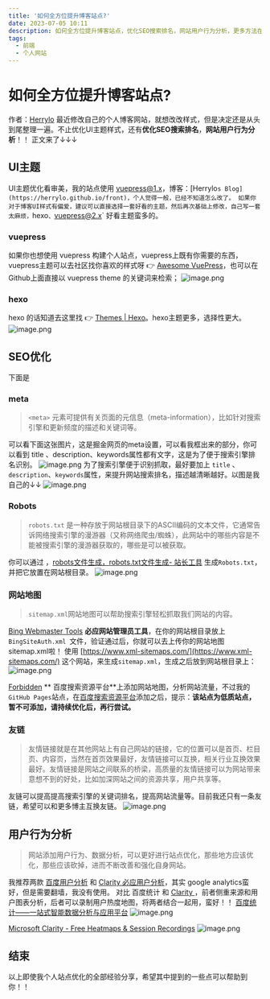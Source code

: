 ```yaml
---
title: '如何全方位提升博客站点?'
date: 2023-07-05 10:11
description: 如何全方位提升博客站点，优化SEO搜索排名，网站用户行为分析，更多方法在这里
tags: 
  - 前端 
  - 个人网站 
---
```


# 如何全方位提升博客站点?

作者：[Herrylo](https://herrylo.github.io/front)
最近修改自己的个人博客网站，就想改改样式，但是决定还是从头到尾整理一遍。不止优化UI主题样式，还有**优化SEO搜索排名**，**网站用户行为分析**！！
正文来了↓↓↓
## UI主题
UI主题优化看审美，我的站点使用 [vuepress@1.x](https://vuepress.vuejs.org/zh/guide/)，博客：[Herrylo`s Blog](https://herrylo.github.io/front)，个人觉得一般，已经不知道怎么改了。
如果你对于博客UI样式有偏爱，建议可以直接选择一套好看的主题，然后再次基础上修改，自己写一套太麻烦，`hexo`、`vuepress@2.x` 好看主题蛮多的。
### vuepress
如果你也想使用 vuepress 构建个人站点，vuepress上既有你需要的东西，vuepress主题可以去社区找你喜欢的样式呀 👉 [Awesome VuePress](https://github.com/vuepress/awesome-vuepress/blob/main/v2.md#themes)，也可以在Github上面直接以 vuepress theme 的关键词来检索；
![image.png](https://cdn.nlark.com/yuque/0/2023/png/1606439/1688537391684-c446787a-eb2f-4600-a4f3-fd9827adf3ee.png#averageHue=%23fefefd&clientId=u8afc9f85-493b-4&from=paste&height=453&id=ucd8aa6ba&originHeight=906&originWidth=1431&originalType=binary&ratio=0.8999999761581421&rotation=0&showTitle=false&size=99896&status=done&style=none&taskId=ua5b665ea-850b-4058-90e9-4baed9bfa4c&title=&width=716)
### hexo 
hexo 的话知道去这里找 👉 [Themes | Hexo](https://link.segmentfault.com/?enc=IXBV2fbXD1UEGnBiGYphUA%3D%3D.LJAPNAJxDArRg3WJPPFSBX%2FdQAqygmblZ8rY8BAWtSc%3D)。hexo主题更多，选择性更大。
![image.png](https://cdn.nlark.com/yuque/0/2023/png/1606439/1688537348175-9dc4af56-841b-4717-a17e-6c11697d3e6a.png#averageHue=%23bdb4a4&clientId=u8afc9f85-493b-4&from=paste&height=456&id=u3d9e08ce&originHeight=911&originWidth=1215&originalType=binary&ratio=0.8999999761581421&rotation=0&showTitle=false&size=602628&status=done&style=none&taskId=u5d706601-51ce-4851-a050-a60f5079f7b&title=&width=608)

## SEO优化
下面是
### meta
> `<meta>` 元素可提供有关页面的元信息（meta-information），比如针对搜索引擎和更新频度的描述和关键词等。

可以看下面这张图片，这是掘金网页的meta设置，可以看我框出来的部分，你可以看到 title 、description、keywords属性都有文字，这是为了便于搜索引擎排名识别。
![image.png](https://cdn.nlark.com/yuque/0/2023/png/1606439/1688538874336-5b6e9547-3a31-496d-bfe6-0d6be82cd661.png#averageHue=%23fcfaf8&clientId=u8afc9f85-493b-4&from=paste&height=432&id=u3649e02f&originHeight=864&originWidth=1527&originalType=binary&ratio=0.8999999761581421&rotation=0&showTitle=false&size=249620&status=done&style=none&taskId=u16032580-0c1f-4b7b-b026-bb1ce1d3af7&title=&width=764)
为了搜索引擎便于识别抓取，最好要加上 `title` 、`description`、`keywords`属性，来提升网站搜索排名，描述越清晰越好。以图是我自己的↓↓
![image.png](https://cdn.nlark.com/yuque/0/2023/png/1606439/1688539215037-616b6ed1-84a9-45f2-860e-e0433febbb2b.png#averageHue=%23fdfcfb&clientId=u8afc9f85-493b-4&from=paste&height=495&id=uc6a0d757&originHeight=990&originWidth=1159&originalType=binary&ratio=0.8999999761581421&rotation=0&showTitle=false&size=220758&status=done&style=none&taskId=u43762284-d9f4-47c9-8ef0-a4bf2c69bfd&title=&width=580)
### Robots
> `robots.txt` 是一种存放于网站根目录下的ASCII编码的文本文件，它通常告诉网络搜索引擎的漫游器（又称网络爬虫/蜘蛛），此网站中的哪些内容是不能被搜索引擎的漫游器获取的，哪些是可以被获取。

你可以通过 ，[robots文件生成，robots.txt文件生成- 站长工具](https://www.sojson.com/robots/) 生成`Robots.txt`，并把它放置在网站根目录。
![image.png](https://cdn.nlark.com/yuque/0/2023/png/1606439/1688539354310-47982a03-a43f-4e3f-b7db-0527b2833da2.png#averageHue=%23b59b71&clientId=u8afc9f85-493b-4&from=paste&height=402&id=ub50d06f9&originHeight=803&originWidth=1003&originalType=binary&ratio=0.8999999761581421&rotation=0&showTitle=false&size=125213&status=done&style=none&taskId=ue0fbc862-e20a-4cc9-90ff-f9ca658f441&title=&width=502)
### 网站地图
> `sitemap.xml`网站地图可以帮助搜索引擎轻松抓取我们网站的内容。

[Bing Webmaster Tools](https://www.bing.com/webmasters/sitemaps) **必应网站管理员工具**，在你的网站根目录放上 `BingSiteAuth.xml `文件，验证通过后，你就可以去上传你的网站地图 sitemap.xml啦！
使用 [https://www.xml-sitemaps.com/](https://www.xml-sitemaps.com/) 这个网站，来生成`sitemap.xml`，生成之后放到网站根目录上：
![image.png](https://cdn.nlark.com/yuque/0/2023/png/1606439/1688538580331-7eca7240-b978-467e-a1fd-dcf856aaed11.png#averageHue=%239e9e9e&clientId=u8afc9f85-493b-4&from=paste&height=460&id=uc5e89b81&originHeight=920&originWidth=1719&originalType=binary&ratio=0.8999999761581421&rotation=0&showTitle=false&size=82666&status=done&style=none&taskId=u8de04552-1d2c-4f04-b5dc-a418774ef81&title=&width=860)

[Forbidden](https://ziyuan.baidu.com/site/siteadd#/) ** 百度搜索资源平台**上添加网站地图，分析网站流量，不过我的 `GitHub Pages`站点，在[百度搜索资源平台](https://laowangblog.com/baidu-ziyuan-add-site-error.html)添加之后，提示：**该站点为低质站点，暂不可添加，请持续优化后，再行尝试。**
### 友链
> 友情链接就是在其他网站上有自己网站的链接，它的位置可以是首页、栏目页、内容页，当然在首页效果最好，友情链接可以互换，相关行业互换效果最好。友情链接是网站之间联系的桥梁，高质量的友情链接可以为网站带来意想不到的好处，比如加深网站之间的资源共享，用户共享等。

友链可以提高提高搜索引擎的关键词排名，提高网站流量等。目前我还只有一条友链，希望可以和更多博主互换友链。
![image.png](https://cdn.nlark.com/yuque/0/2023/png/1606439/1688541439866-aa4d34f4-2428-491b-b05e-883e7ab14dff.png#averageHue=%23fbfaf9&clientId=u77b3c9f6-753e-4&from=paste&height=1022&id=uddd5a5f7&originHeight=920&originWidth=1719&originalType=binary&ratio=0.8999999761581421&rotation=0&showTitle=false&size=234794&status=done&style=none&taskId=u52b6907d-5459-4f1f-a143-e5dc1cdfcea&title=&width=1910.000050597722)
## 用户行为分析
> 网站添加用户行为、数据分析，可以更好进行站点优化，那些地方应该优化，那些应该砍掉，进而不断改善和强化自身网站。

我推荐两款 [百度用户分析](https://tongji.baidu.com/main/overview/self/overview/index) 和 [Clarity 必应用户分析](https://clarity.microsoft.com/projects)，其实 google analytics蛮好，但是需要翻墙，我没有使用。
对比 百度统计 和  [Clarity ](https://clarity.microsoft.com/projects)，前者侧重来源和用户图表分析，后者可以录制用户热度地图，将两者结合一起用，蛮好！！
[百度统计——一站式智能数据分析与应用平台](https://tongji.baidu.com/main/overview/10000558717/trend/time?siteId=19282807)
![image.png](https://cdn.nlark.com/yuque/0/2023/png/1606439/1688540376007-f7c36a73-5b88-4c5b-8913-8006bf1caac0.png#averageHue=%23fcfbfb&clientId=u8afc9f85-493b-4&from=paste&height=460&id=ua0fce11a&originHeight=920&originWidth=1719&originalType=binary&ratio=0.8999999761581421&rotation=0&showTitle=false&size=182030&status=done&style=none&taskId=u4141614e-bd80-4127-b604-1e29a1aceb2&title=&width=860)

[Microsoft Clarity - Free Heatmaps & Session Recordings](https://clarity.microsoft.com/projects/view/hqtyf5pdw0/dashboard?date=Last%203%20days) 
![image.png](https://cdn.nlark.com/yuque/0/2023/png/1606439/1688540444354-79feec9d-33e2-4b0c-bafd-ef1a7d52b620.png#averageHue=%23f1efec&clientId=u8afc9f85-493b-4&from=paste&height=460&id=u3c60433b&originHeight=920&originWidth=1719&originalType=binary&ratio=0.8999999761581421&rotation=0&showTitle=false&size=187275&status=done&style=none&taskId=u099b1226-d93f-4d80-afb9-7d1828f4384&title=&width=860)
## 结束
以上即使我个人站点优化的全部经验分享，希望其中提到的一些点可以帮助到你！！

